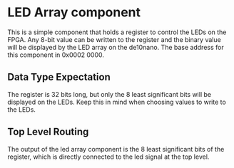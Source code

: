 # LED Array component
This is a simple component that holds a register to control the LEDs on the FPGA. Any 8-bit value can be written to the register and the binary value will be displayed by the LED array on the de10nano. The base address for this component in 0x0002 0000.

## Data Type Expectation
The register is 32 bits long, but only the 8 least significant bits will be displayed on the LEDs. Keep this in mind when choosing values to write to the LEDs.

## Top Level Routing
The output of the led array component is the 8 least significant bits of the register, which is directly connected to the led signal at the top level.